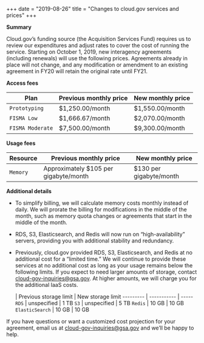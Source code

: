 +++
date = "2019-08-26"
title = "Changes to cloud.gov services and prices" 
+++


**Summary**

Cloud.gov’s funding source (the Acquisition Services Fund) requires us to review our expenditures and adjust rates to cover the cost of running the service. Starting on October 1, 2019, new interagency agreements (including renewals) will use the following prices. Agreements already in place will not change, and any modification or amendment to an existing agreement in FY20 will retain the original rate until FY21.

**Access fees**

Plan  | Previous monthly price | New monthly price  |
--------- | ----------- | -----
`Prototyping` | $1,250.00/month |  $1,550.00/month |
`FISMA Low` | $1,666.67/month |  $2,070.00/month | 
`FISMA Moderate` | $7,500.00/month |  $9,300.00/month |


**Usage fees**

Resource  | Previous monthly price | New monthly price  |
--------- | ----------- | -----
`Memory` | Approximately $105 per gigabyte/month |  $130 per gigabyte/month |


**Additional details**

- To simplify billing, we will calculate memory costs monthly instead of daily. We will prorate the billing for modifications in the middle of the month, such as memory quota changes or agreements that start in the middle of the month.

- RDS, S3, Elasticsearch, and Redis will now run on “high-availability” servers, providing you with additional stability and redundancy.

- Previously, cloud.gov provided RDS, S3, Elasticsearch, and Redis at no additional cost for a “limited time.” We will continue to provide these services at no additional cost as long as your usage remains below the following limits. If you expect to need larger amounts of storage, contact cloud-gov-inquiries@gsa.gov. At higher amounts, we will charge you for the additional IaaS costs. 


     | Previous storage limit | New storage limit
  --------- | ----------- | -----
  `RDS` | unspecified |  1 TB
  `S3` | unspecified |  5 TB
  `Redis` | 10 GB |  10 GB
  `ElasticSearch` | 10 GB |  10 GB

If you have questions or want a customized cost projection for your agreement, email us at cloud-gov-inquiries@gsa.gov and we’ll be happy to help.
